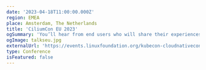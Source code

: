 ```yaml
---
date: '2023-04-18T11:00:00.000Z'
region: EMEA
place: Amsterdam, The Netherlands
title: 'CiliumCon EU 2023'
ogSummary: 'You’ll hear from end users who will share their experiences, and from contributors who will teach you about Cilium’s technology, and its use of eBPF to provide high-performance networking, observability, and security features'
ogImage: talkseu.jpg
externalUrl: 'https://events.linuxfoundation.org/kubecon-cloudnativecon-europe/co-located-events/ciliumcon/'
type: Conference
isFeatured: false
---
```

